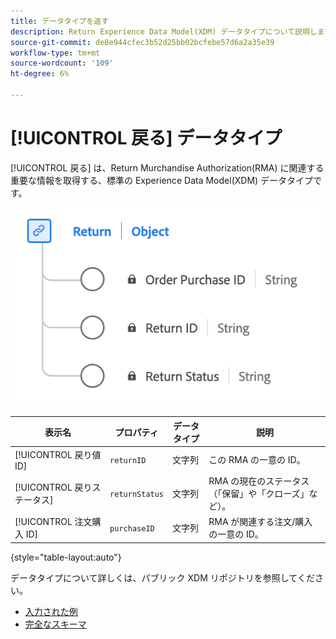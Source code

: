 ```yaml
---
title: データタイプを返す
description: Return Experience Data Model(XDM) データタイプについて説明します。
source-git-commit: de8e944cfec3b52d25bb02bcfebe57d6a2a35e39
workflow-type: tm+mt
source-wordcount: '109'
ht-degree: 6%

---
```


# [!UICONTROL 戻る] データタイプ

[!UICONTROL 戻る] は、Return Murchandise Authorization(RMA) に関連する重要な情報を取得する、標準の Experience Data Model(XDM) データタイプです。

![戻り値のデータ型を表す図です。](../images/data-types/return.png)

| 表示名 | プロパティ | データタイプ | 説明 |
|----------------------------------|----------------------|-----------|--------------------------------------------------|
| [!UICONTROL 戻り値 ID] | `returnID` | 文字列 | この RMA の一意の ID。 |
| [!UICONTROL 戻りステータス] | `returnStatus` | 文字列 | RMA の現在のステータス（「保留」や「クローズ」など）。 |
| [!UICONTROL 注文購入 ID] | `purchaseID` | 文字列 | RMA が関連する注文/購入の一意の ID。 |

{style="table-layout:auto"}

データタイプについて詳しくは、パブリック XDM リポジトリを参照してください。

* [入力された例](https://github.com/adobe/xdm/blob/master/components/datatypes/return.example.1.json)
* [完全なスキーマ](https://github.com/adobe/xdm/blob/master/components/datatypes/return.schema.json)


